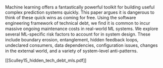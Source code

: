 Machine learning offers a fantastically powerful toolkit for building useful complex prediction systems quickly. This paper argues it is dangerous to think of these quick wins as coming for free. Using the software engineering framework of technical debt, we ﬁnd it is common to incur massive ongoing maintenance costs in real-world ML systems. We explore several ML-speciﬁc risk factors to account for in system design. These include boundary erosion, entanglement, hidden feedback loops, undeclared consumers, data dependencies, conﬁguration issues, changes in the external world, and a variety of system-level anti-patterns.

[[Sculley15_hidden_tech_debt_mls.pdf]]